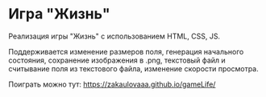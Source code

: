 # Игра "Жизнь"


Реализация игры "Жизнь" с использованием HTML, CSS, JS.

Поддерживается изменение размеров поля, генерация начального состояния, сохранение изображения в .png, текстовый файл и считывание поля из текстового файла, изменение скорости просмотра. 

Поиграть можно тут: https://zakaulovaaa.github.io/gameLife/
